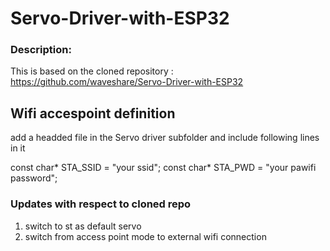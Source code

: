 # Servo-Driver-with-ESP32

### Description:

This is based on the cloned repository : https://github.com/waveshare/Servo-Driver-with-ESP32 

## Wifi accespoint definition
add a headded file in the Servo driver subfolder and include following lines in it 

const char* STA_SSID = "your ssid";
const char* STA_PWD  = "your pawifi password";

### Updates with respect to cloned repo
 1) switch to st as default servo
 2) switch from access point mode to external wifi connection